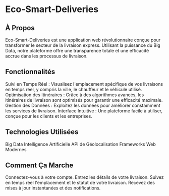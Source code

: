 # Eco-Smart-Deliveries
## À Propos
Eco-Smart-Deliveries est une application web révolutionnaire conçue pour transformer le secteur de la livraison express. Utilisant la puissance du Big Data, notre plateforme offre une transparence totale et une efficacité accrue dans les processus de livraison.

## Fonctionnalités
Suivi en Temps Réel : Visualisez l'emplacement spécifique de vos livraisons en temps réel, y compris la ville, le chauffeur et le véhicule utilisé.
Optimisation des Itinéraires : Grâce à des algorithmes avancés, les itinéraires de livraison sont optimisés pour garantir une efficacité maximale.
Gestion des Données : Exploitez les données pour améliorer constamment les services de livraison.
Interface Intuitive : Une plateforme facile à utiliser, conçue pour les clients et les entreprises.
## Technologies Utilisées
Big Data
Intelligence Artificielle
API de Géolocalisation
Frameworks Web Modernes
## Comment Ça Marche
Connectez-vous à votre compte.
Entrez les détails de votre livraison.
Suivez en temps réel l'emplacement et le statut de votre livraison.
Recevez des mises à jour instantanées et des notifications.
